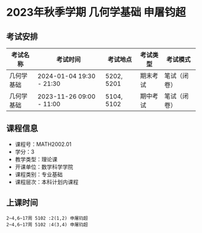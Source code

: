 # 2023年秋季学期 几何学基础 申屠钧超




## 考试安排

| 考试名称 | 考试时间 | 考试地点 | 考试类型 | 考试模式 |
| -------- | -------- | -------- | -------- | -------- |
| 几何学基础 | 2024-01-04 19:30 - 21:30 | 5202, 5201 | 期末考试 | 笔试（闭卷） |
| 几何学基础 | 2023-11-26 09:00 - 11:00 | 5104, 5102 | 期中考试 | 笔试（闭卷） |





## 课程信息

- 课程号：MATH2002.01
- 学分：3
- 教学类型：理论课
- 开课单位：数学科学学院
- 课程类别：专业基础
- 课程层次：本科计划内课程

## 上课时间

```
2~4,6~17周 5102 :2(1,2) 申屠钧超
2~4,6~17周 5102 :4(3,4) 申屠钧超
```

